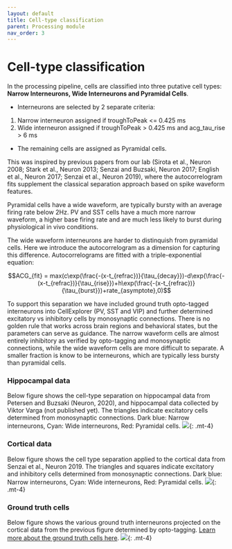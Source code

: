 ```yaml
---
layout: default
title: Cell-type classification
parent: Processing module
nav_order: 3
---
```

# Cell-type classification
In the processing pipeline, cells are classified into three putative cell types: **Narrow Interneurons, Wide Interneurons and Pyramidal Cells**.
  * Interneurons are selected by 2 separate criteria:
  1. Narrow interneuron assigned if troughToPeak <= 0.425 ms
  2. Wide interneuron assigned if troughToPeak > 0.425 ms and acg_tau_rise > 6 ms
  * The remaining cells are assigned as Pyramidal cells.

This was inspired by previous papers from our lab (Sirota et al., Neuron 2008; Stark et al., Neuron 2013; Senzai and Buzsaki, Neuron 2017; English et al., Neuron 2017; Senzai et al., Neuron 2019), where the autocorrelogram fits supplement the classical separation approach based on spike waveform features.

Pyramidal cells have a wide waveform, are typically bursty with an average firing rate below 2Hz. PV and SST cells have a much more narrow waveform, a higher base firing rate and are much less likely to burst during physiological in vivo conditions.

The wide waveform interneurons are harder to distinquish from pyramidal cells. Here we introduce the autocorrelogram as a dimension for capturing this difference. Autocorrelograms are fitted with a triple-exponential equation:

$$ACG_{fit} = max(c\exp(\frac{-(x-t_{refrac})}{\tau_{decay}})-d\exp(\frac{-(x-t_{refrac})}{\tau_{rise}})+h\exp(\frac{-(x-t_{refrac})}{\tau_{burst}})+rate_{asymptote},0)$$

To support this separation we have included ground truth opto-tagged interneurons into CellExplorer (PV, SST and VIP) and further determined excitatory vs inhibitory cells by monosynaptic connections. There is no golden rule that works across brain regions and behavioral states, but the parameters can serve as guidance. The narrow waveform cells are almost entirely inhibitory as verified by opto-tagging and monosynaptic connections, while the wide waveform cells are more difficult to separate. A smaller fraction is know to be interneurons, which are typically less bursty than pyramidal cells.

### Hippocampal data
Below figure shows the cell-type separation on hippocampal data from Petersen and Buzsaki (Neuron, 2020), and hippocampal data collected by Viktor Varga (not published yet). The triangles indicate excitatory cells determined from monosynaptic connections. Dark blue: Narrow interneurons, Cyan: Wide interneurons, Red: Pyramidal cells.
![](https://buzsakilab.com/wp/wp-content/uploads/2020/09/PeterViktorCellExplorerPlot-v3.jpg){: .mt-4}

### Cortical data
Below figure shows the cell type separation applied to the cortical data from Senzai et al., Neuron 2019. The triangles and squares indicate excitatory and inhibitory cells determined from monosynaptic connections. Dark blue: Narrow interneurons, Cyan: Wide interneurons, Red: Pyramidal cells.
![](https://buzsakilab.com/wp/wp-content/uploads/2020/09/YutaCellExplorerPlot_v2.jpg){: .mt-4}

### Ground truth cells
Below figure shows the various ground truth interneurons projected on the cortical data from the previous figure determined by opto-tagging. [Learn more about the ground truth cells here]({{"/interface/ground-truth-data/"|absolute_url}}).
![](https://buzsakilab.com/wp/wp-content/uploads/2020/09/Yuta_groundTruth_CellExplorerPlot.jpg){: .mt-4}
